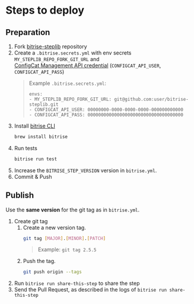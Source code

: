 # Steps to deploy
## Preparation
1. Fork [bitrise-steplib](https://github.com/bitrise-io/bitrise-steplib) repository
2. Create a `.bitrise.secrets.yml` with env secrets `MY_STEPLIB_REPO_FORK_GIT_URL` and  
   [ConfigCat Management API credential](https://app.configcat.com/my-account/public-api-credentials) (`CONFIGCAT_API_USER`, `CONFIGCAT_API_PASS`)  
    > Example `.bitrise.secrets.yml`:
    > ```
    > envs:
    > - MY_STEPLIB_REPO_FORK_GIT_URL: git@github.com:user/bitrise-steplib.git
    > - CONFIGCAT_API_USER: 00000000-0000-0000-0000-000000000000
    > - CONFIGCAT_API_PASS: 000000000000000000000000000000000000
    > ```   
3. Install [bitrise CLI](https://github.com/bitrise-io/bitrise)
   ```bash
   brew install bitrise
   ```
5. Run tests
   ```bash
   bitrise run test
   ```
5. Increase the `BITRISE_STEP_VERSION` version in `bitrise.yml`.
6. Commit & Push
## Publish
Use the **same version** for the git tag as in `bitrise.yml`.
1. Create git tag
    1. Create a new version tag.
       ```bash
       git tag [MAJOR].[MINOR].[PATCH]
       ```
       > Example: `git tag 2.5.5`
    2. Push the tag.
       ```bash
       git push origin --tags
       ``` 
2. Run `bitrise run share-this-step` to share the step
3. Send the Pull Request, as described in the logs of `bitrise run share-this-step`
